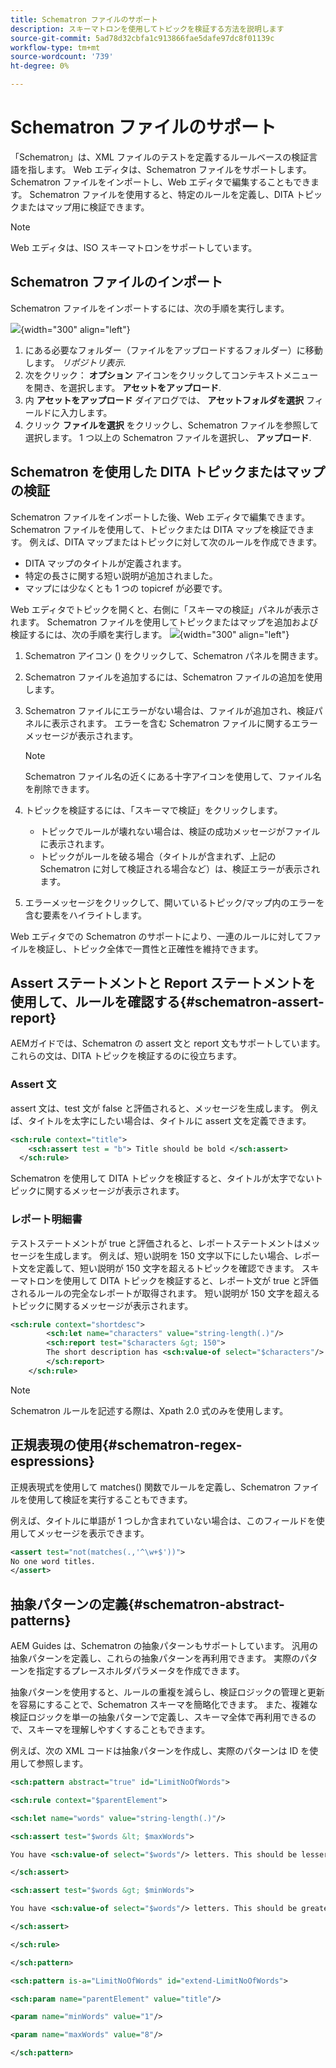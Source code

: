 ```yaml
---
title: Schematron ファイルのサポート
description: スキーマトロンを使用してトピックを検証する方法を説明します
source-git-commit: 5ad78d32cbfa1c913866fae5dafe97dc8f01139c
workflow-type: tm+mt
source-wordcount: '739'
ht-degree: 0%

---
```



# Schematron ファイルのサポート

「Schematron」は、XML ファイルのテストを定義するルールベースの検証言語を指します。 Web エディタは、Schematron ファイルをサポートします。 Schematron ファイルをインポートし、Web エディタで編集することもできます。 Schematron ファイルを使用すると、特定のルールを定義し、DITA トピックまたはマップ用に検証できます。

>[!NOTE]
>
> Web エディタは、ISO スキーマトロンをサポートしています。


## Schematron ファイルのインポート

Schematron ファイルをインポートするには、次の手順を実行します。

![](images/scematron-panel-add.png){width="300" align="left"}

1. にある必要なフォルダー（ファイルをアップロードするフォルダー）に移動します。 *リポジトリ表示*.
1. 次をクリック： **オプション** アイコンをクリックしてコンテキストメニューを開き、を選択します。 **アセットをアップロード**.
1. 内 **アセットをアップロード** ダイアログでは、 **アセットフォルダを選択** フィールドに入力します。
1. クリック **ファイルを選択** をクリックし、Schematron ファイルを参照して選択します。 1 つ以上の Schematron ファイルを選択し、 **アップロード**.

## Schematron を使用した DITA トピックまたはマップの検証

Schematron ファイルをインポートした後、Web エディタで編集できます。 Schematron ファイルを使用して、トピックまたは DITA マップを検証できます。 例えば、DITA マップまたはトピックに対して次のルールを作成できます。

* DITA マップのタイトルが定義されます。
* 特定の長さに関する短い説明が追加されました。
* マップには少なくとも 1 つの topicref が必要です。

Web エディタでトピックを開くと、右側に「スキーマの検証」パネルが表示されます。 Schematron ファイルを使用してトピックまたはマップを追加および検証するには、次の手順を実行します。
![](images/schematron-validate.png){width="300" align="left"}

1. Schematron アイコン () をクリックして、Schematron パネルを開きます。
1. Schematron ファイルを追加するには、Schematron ファイルの追加を使用します。
1. Schematron ファイルにエラーがない場合は、ファイルが追加され、検証パネルに表示されます。 エラーを含む Schematron ファイルに関するエラーメッセージが表示されます。
   >[!NOTE]
   >
   >Schematron ファイル名の近くにある十字アイコンを使用して、ファイル名を削除できます。
1. トピックを検証するには、「スキーマで検証」をクリックします。

   * トピックでルールが壊れない場合は、検証の成功メッセージがファイルに表示されます。
   * トピックがルールを破る場合（タイトルが含まれず、上記の Schematron に対して検証される場合など）は、検証エラーが表示されます。

1. エラーメッセージをクリックして、開いているトピック/マップ内のエラーを含む要素をハイライトします。

Web エディタでの Schematron のサポートにより、一連のルールに対してファイルを検証し、トピック全体で一貫性と正確性を維持できます。

## Assert ステートメントと Report ステートメントを使用して、ルールを確認する{#schematron-assert-report}

AEMガイドでは、Schematron の assert 文と report 文もサポートしています。 これらの文は、DITA トピックを検証するのに役立ちます。

### Assert 文

assert 文は、test 文が false と評価されると、メッセージを生成します。 例えば、タイトルを太字にしたい場合は、タイトルに assert 文を定義できます。

```XML
<sch:rule context="title"> 
    <sch:assert test = "b"> Title should be bold </sch:assert>
  </sch:rule>
```

Schematron を使用して DITA トピックを検証すると、タイトルが太字でないトピックに関するメッセージが表示されます。

### レポート明細書

テストステートメントが true と評価されると、レポートステートメントはメッセージを生成します。 例えば、短い説明を 150 文字以下にしたい場合、レポート文を定義して、短い説明が 150 文字を超えるトピックを確認できます。
スキーマトロンを使用して DITA トピックを検証すると、レポート文が true と評価されるルールの完全なレポートが取得されます。 短い説明が 150 文字を超えるトピックに関するメッセージが表示されます。


```XML
<sch:rule context="shortdesc"> 
        <sch:let name="characters" value="string-length(.)"/> 
        <sch:report test="$characters &gt; 150">  
        The short description has <sch:value-of select="$characters"/> characters. It should contain more than 150 characters.      
        </sch:report>   
    </sch:rule> 
```

>[!NOTE]
>
> Schematron ルールを記述する際は、Xpath 2.0 式のみを使用します。

## 正規表現の使用{#schematron-regex-espressions}

正規表現式を使用して matches() 関数でルールを定義し、Schematron ファイルを使用して検証を実行することもできます。

例えば、タイトルに単語が 1 つしか含まれていない場合は、このフィールドを使用してメッセージを表示できます。

```XML
<assert test="not(matches(.,'^\w+$'))"> 
No one word titles.
</assert>  
```


## 抽象パターンの定義{#schematron-abstract-patterns}

AEM Guides は、Schematron の抽象パターンもサポートしています。 汎用の抽象パターンを定義し、これらの抽象パターンを再利用できます。  実際のパターンを指定するプレースホルダパラメータを作成できます。


抽象パターンを使用すると、ルールの重複を減らし、検証ロジックの管理と更新を容易にすることで、Schematron スキーマを簡略化できます。 また、複雑な検証ロジックを単一の抽象パターンで定義し、スキーマ全体で再利用できるので、スキーマを理解しやすくすることもできます。


例えば、次の XML コードは抽象パターンを作成し、実際のパターンは ID を使用して参照します。

```XML
<sch:pattern abstract="true" id="LimitNoOfWords"> 

<sch:rule context="$parentElement"> 

<sch:let name="words" value="string-length(.)"/> 

<sch:assert test="$words &lt; $maxWords"> 

You have <sch:value-of select="$words"/> letters. This should be lesser than <sch:value-of select="$maxWords"/>. 

</sch:assert>  

<sch:assert test="$words &gt; $minWords"> 

You have <sch:value-of select="$words"/> letters. This should be greater than <sch:value-of select="$minWords"/>. 

</sch:assert>  

</sch:rule> 

</sch:pattern> 

<sch:pattern is-a="LimitNoOfWords" id="extend-LimitNoOfWords"> 

<sch:param name="parentElement" value="title"/> 

<param name="minWords" value="1"/> 

<param name="maxWords" value="8"/> 

</sch:pattern> 
```







